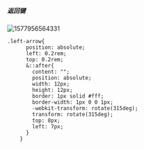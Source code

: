 ##### 返回键

![1577956564331](样式图标.assets/1577956564331.png)

```
.left-arrow{
      position: absolute;
      left: 0.2rem;
      top: 0.2rem;
      &::after{
        content: "";
        position: absolute;
        width: 12px;
        height: 12px;
        border: 1px solid #fff;
        border-width: 1px 0 0 1px;
        -webkit-transform: rotate(315deg);
        transform: rotate(315deg);
        top: 8px;
        left: 7px;
      }
    }
```


